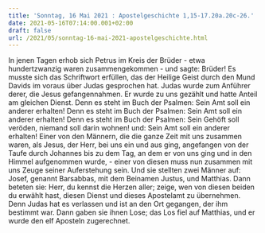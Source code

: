 ```yaml
---
title: 'Sonntag, 16 Mai 2021 : Apostelgeschichte 1,15-17.20a.20c-26.'
date: 2021-05-16T07:14:00.001+02:00
draft: false
url: /2021/05/sonntag-16-mai-2021-apostelgeschichte.html
---
```


In jenen Tagen erhob sich Petrus im Kreis der Brüder - etwa hundertzwanzig waren zusammengekommen - und sagte: Brüder! Es musste sich das Schriftwort erfüllen, das der Heilige Geist durch den Mund Davids im voraus über Judas gesprochen hat. Judas wurde zum Anführer derer, die Jesus gefangennahmen. Er wurde zu uns gezählt und hatte Anteil am gleichen Dienst. Denn es steht im Buch der Psalmen: Sein Amt soll ein anderer erhalten! Denn es steht im Buch der Psalmen: Sein Amt soll ein anderer erhalten! Denn es steht im Buch der Psalmen: Sein Gehöft soll veröden, niemand soll darin wohnen! und: Sein Amt soll ein anderer erhalten! Einer von den Männern, die die ganze Zeit mit uns zusammen waren, als Jesus, der Herr, bei uns ein und aus ging, angefangen von der Taufe durch Johannes bis zu dem Tag, an dem er von uns ging und in den Himmel aufgenommen wurde, - einer von diesen muss nun zusammen mit uns Zeuge seiner Auferstehung sein. Und sie stellten zwei Männer auf: Josef, genannt Barsabbas, mit dem Beinamen Justus, und Matthias. Dann beteten sie: Herr, du kennst die Herzen aller; zeige, wen von diesen beiden du erwählt hast, diesen Dienst und dieses Apostelamt zu übernehmen. Denn Judas hat es verlassen und ist an den Ort gegangen, der ihm bestimmt war. Dann gaben sie ihnen Lose; das Los fiel auf Matthias, und er wurde den elf Aposteln zugerechnet.